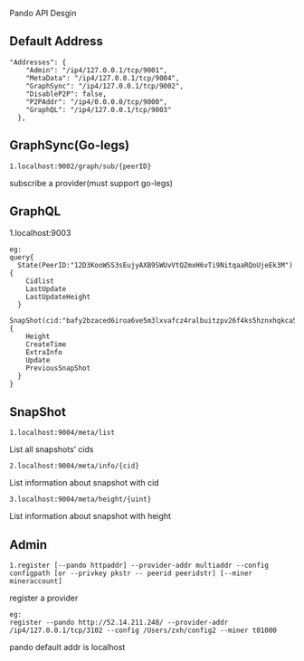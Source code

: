 Pando API Desgin

## Default Address

```
"Addresses": {
    "Admin": "/ip4/127.0.0.1/tcp/9001",
    "MetaData": "/ip4/127.0.0.1/tcp/9004",
    "GraphSync": "/ip4/127.0.0.1/tcp/9002",
    "DisableP2P": false,
    "P2PAddr": "/ip4/0.0.0.0/tcp/9000",
    "GraphQL": "/ip4/127.0.0.1/tcp/9003"
  },

```

## GraphSync(Go-legs)
	1.localhost:9002/graph/sub/{peerID}
   subscribe a provider(must support go-legs)

## GraphQL
1.localhost:9003
```
eg:
query{
  State(PeerID:"12D3KooWSS3sEujyAXB9SWUvVtQZmxH6vTi9NitqaaRQoUjeEk3M"){
    Cidlist
    LastUpdate
    LastUpdateHeight
  }
  SnapShot(cid:"bafy2bzaced6iroa6ve5m3lxvafcz4ralbuitzpv26f4ks5hznxhqkca5qbxca"){
    Height
    CreateTime
    ExtraInfo
    Update
    PreviousSnapShot
  }
}
```


## SnapShot
    1.localhost:9004/meta/list
List all snapshots’ cids

    2.localhost:9004/meta/info/{cid}
List information about snapshot with cid

    3.localhost:9004/meta/height/{uint}
List information about snapshot with height

## Admin
    1.register [--pando httpaddr] --provider-addr multiaddr --config configpath [or --privkey pkstr -- peerid peeridstr] [--miner mineraccount]
register a provider
```
eg:
register --pando http://52.14.211.248/ --provider-addr /ip4/127.0.0.1/tcp/3102 --config /Users/zxh/config2 --miner t01000

```
pando default addr is localhost
